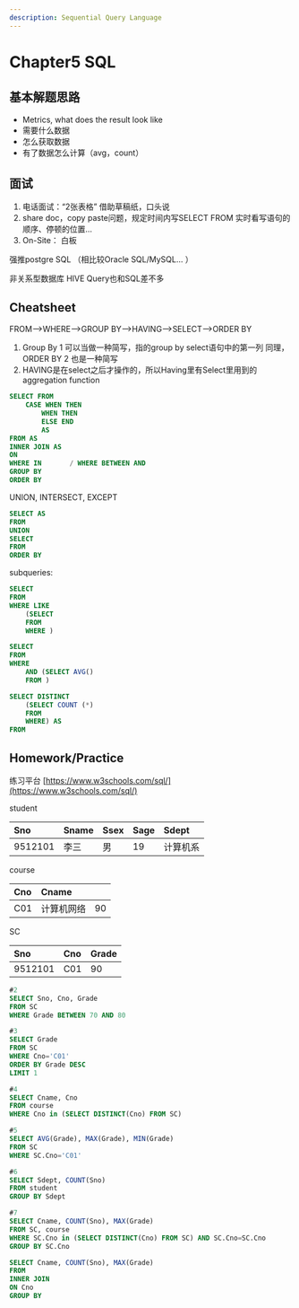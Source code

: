 ```yaml
---
description: Sequential Query Language
---
```


# Chapter5 SQL

## 基本解题思路

* Metrics, what does the result look like
* 需要什么数据
* 怎么获取数据
* 有了数据怎么计算（avg，count）

## 面试

1. 电话面试：“2张表格” 借助草稿纸，口头说
2. share doc，copy paste问题，规定时间内写SELECT FROM 实时看写语句的顺序、停顿的位置... 
3. On-Site： 白板

强推postgre SQL （相比较Oracle SQL/MySQL...  ）

非关系型数据库 HIVE Query也和SQL差不多

## Cheatsheet

FROM--&gt;WHERE--&gt;GROUP BY--&gt;HAVING--&gt;SELECT--&gt;ORDER BY

1. Group By 1 可以当做一种简写，指的group by select语句中的第一列  同理，ORDER BY 2 也是一种简写
2. HAVING是在select之后才操作的，所以Having里有Select里用到的aggregation function

```sql
SELECT FROM 
    CASE WHEN THEN
        WHEN THEN
        ELSE END
        AS 
FROM AS
INNER JOIN AS
ON
WHERE IN       / WHERE BETWEEN AND
GROUP BY
ORDER BY
```

UNION, INTERSECT, EXCEPT

```sql
SELECT AS
FROM
UNION
SELECT
FROM
ORDER BY
```

subqueries: 

```sql
SELECT
FROM
WHERE LIKE
    (SELECT
    FROM
    WHERE )
```

```sql
SELECT
FROM
WHERE 
    AND (SELECT AVG()
    FROM )
```

```sql
SELECT DISTINCT
    (SELECT COUNT (*)
    FROM
    WHERE) AS 
FROM
```

## Homework/Practice

练习平台 [https://www.w3schools.com/sql/](https://www.w3schools.com/sql/)



student

| Sno | Sname | Ssex | Sage | Sdept |
| :--- | :--- | :--- | :--- | :--- |
| 9512101 | 李三 | 男 | 19 | 计算机系 |

course

| Cno | Cname |  |
| :--- | :--- | :--- |
| C01 | 计算机网络 | 90 |

SC

| Sno | Cno | Grade |
| :--- | :--- | :--- |
| 9512101 | C01 | 90 |



```sql
#2
SELECT Sno, Cno, Grade
FROM SC 
WHERE Grade BETWEEN 70 AND 80

#3
SELECT Grade
FROM SC
WHERE Cno='C01'
ORDER BY Grade DESC
LIMIT 1

#4
SELECT Cname, Cno
FROM course
WHERE Cno in (SELECT DISTINCT(Cno) FROM SC)

#5
SELECT AVG(Grade), MAX(Grade), MIN(Grade)
FROM SC
WHERE SC.Cno='C01'

#6
SELECT Sdept, COUNT(Sno)
FROM student
GROUP BY Sdept

#7
SELECT Cname, COUNT(Sno), MAX(Grade)
FROM SC, course
WHERE SC.Cno in (SELECT DISTINCT(Cno) FROM SC) AND SC.Cno=SC.Cno
GROUP BY SC.Cno

SELECT Cname, COUNT(Sno), MAX(Grade)
FROM 
INNER JOIN
ON Cno
GROUP BY
```


